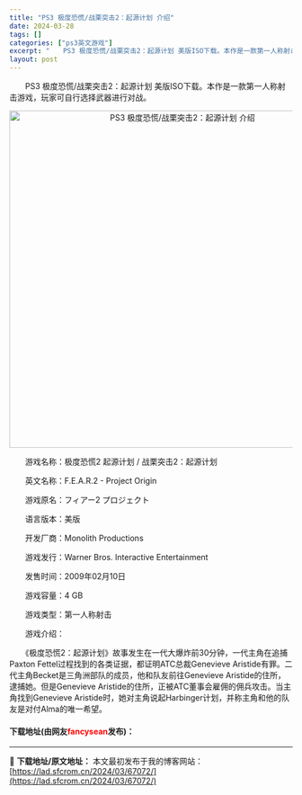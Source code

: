```yaml
---
title: "PS3 极度恐慌/战栗突击2：起源计划 介绍"
date: 2024-03-28
tags: []
categories: ["ps3英文游戏"]
excerpt: "　　PS3 极度恐慌/战栗突击2：起源计划 美版ISO下载。本作是一款第一人称射击游戏，玩家可自行选择武器进行对战。 　　游戏名称：极度恐慌2 起源计划 / 战栗突击2：起源计划 　　英文名称：F.E.A.R.2 - Project Origin 　　游戏原名：フィアー2 プロジェクト 　　语言版本&hellip;"
layout: post
---
```


 <p>　　PS3 极度恐慌/战栗突击2：起源计划 美版ISO下载。本作是一款第一人称射击游戏，玩家可自行选择武器进行对战。</p> <p align="center"><img align="" border="0" src="https://lad.sfcrom.cn/wp-content/uploads/2024/03/20240328_66051e251bf10.webp" width="600" alt="PS3 极度恐慌/战栗突击2：起源计划 介绍" /></p> <p>　　游戏名称：极度恐慌2 起源计划 / 战栗突击2：起源计划</p> <p>　　英文名称：F.E.A.R.2 - Project Origin</p> <p>　　游戏原名：フィアー2 プロジェクト</p> <p>　　语言版本：美版</p> <p>　　开发厂商：Monolith Productions</p> <p>　　游戏发行：Warner Bros. Interactive Entertainment</p> <p>　　发售时间：2009年02月10日</p> <p>　　游戏容量：4 GB</p> <p>　　游戏类型：第一人称射击</p> <p>　　游戏介绍：</p> <p>　　《极度恐慌2：起源计划》故事发生在一代大爆炸前30分钟，一代主角在追捕Paxton Fettel过程找到的各类证据，都证明ATC总裁Genevieve Aristide有罪。二代主角Becket是三角洲部队的成员，他和队友前往Genevieve Aristide的住所，逮捕她。但是Genevieve Aristide的住所，正被ATC董事会雇佣的佣兵攻击。当主角找到Genevieve Aristide时，她对主角说起Harbinger计划，并称主角和他的队友是对付Alma的唯一希望。</p> <p><h4>下载地址(由网友<font color="red">fancysean</font>发布)：</h4></p> 

---
📖 **下载地址/原文地址：** 本文最初发布于我的博客网站：[https://lad.sfcrom.cn/2024/03/67072/](https://lad.sfcrom.cn/2024/03/67072/)
